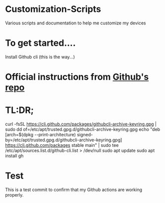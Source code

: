 # Customization-Scripts
Various scripts and documentation to help me customize my devices

# To get started....
Install Github cli (this is the way...)

# Official instructions from [Github's repo](https://github.com/cli/cli/blob/trunk/docs/install_linux.md)

# TL:DR;
curl -fsSL https://cli.github.com/packages/githubcli-archive-keyring.gpg | sudo dd of=/etc/apt/trusted.gpg.d/githubcli-archive-keyring.gpg
echo "deb [arch=$(dpkg --print-architecture) signed-by=/etc/apt/trusted.gpg.d/githubcli-archive-keyring.gpg] https://cli.github.com/packages stable main" | sudo tee /etc/apt/sources.list.d/github-cli.list > /dev/null
sudo apt update
sudo apt install gh

# Test
This is a test commit to confirm that my Github actions are working properly.